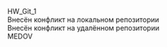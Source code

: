 HW_Git_1<br>
Внесён конфликт на локальном репозитории<br>
Внесён конфликт на удалённом репозитории<br>
MEDOV